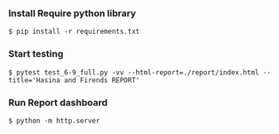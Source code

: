 ### Install Require python library

```
$ pip install -r requirements.txt
```

### Start testing

```plaintext
$ pytest test_6-9_full.py -vv --html-report=./report/index.html --title='Hasina and Firends REPORT'
```

### Run Report dashboard

```plaintext
$ python -m http.server
```
